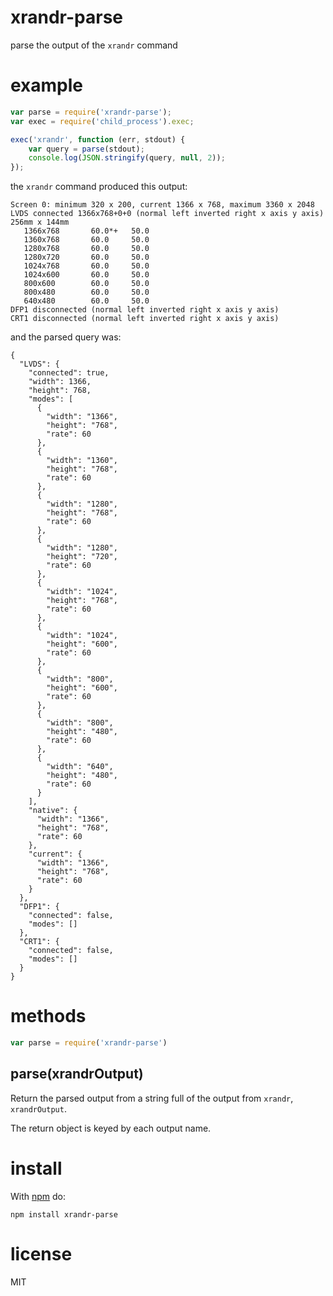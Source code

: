 # xrandr-parse

parse the output of the `xrandr` command

# example

``` js
var parse = require('xrandr-parse');
var exec = require('child_process').exec;

exec('xrandr', function (err, stdout) {
    var query = parse(stdout);
    console.log(JSON.stringify(query, null, 2));
});
```

the `xrandr` command produced this output:

```
Screen 0: minimum 320 x 200, current 1366 x 768, maximum 3360 x 2048
LVDS connected 1366x768+0+0 (normal left inverted right x axis y axis) 256mm x 144mm
   1366x768       60.0*+   50.0  
   1360x768       60.0     50.0  
   1280x768       60.0     50.0  
   1280x720       60.0     50.0  
   1024x768       60.0     50.0  
   1024x600       60.0     50.0  
   800x600        60.0     50.0  
   800x480        60.0     50.0  
   640x480        60.0     50.0  
DFP1 disconnected (normal left inverted right x axis y axis)
CRT1 disconnected (normal left inverted right x axis y axis)
```

and the parsed query was:

```
{
  "LVDS": {
    "connected": true,
    "width": 1366,
    "height": 768,
    "modes": [
      {
        "width": "1366",
        "height": "768",
        "rate": 60
      },
      {
        "width": "1360",
        "height": "768",
        "rate": 60
      },
      {
        "width": "1280",
        "height": "768",
        "rate": 60
      },
      {
        "width": "1280",
        "height": "720",
        "rate": 60
      },
      {
        "width": "1024",
        "height": "768",
        "rate": 60
      },
      {
        "width": "1024",
        "height": "600",
        "rate": 60
      },
      {
        "width": "800",
        "height": "600",
        "rate": 60
      },
      {
        "width": "800",
        "height": "480",
        "rate": 60
      },
      {
        "width": "640",
        "height": "480",
        "rate": 60
      }
    ],
    "native": {
      "width": "1366",
      "height": "768",
      "rate": 60
    },
    "current": {
      "width": "1366",
      "height": "768",
      "rate": 60
    }
  },
  "DFP1": {
    "connected": false,
    "modes": []
  },
  "CRT1": {
    "connected": false,
    "modes": []
  }
}
```

# methods

``` js
var parse = require('xrandr-parse')
```

## parse(xrandrOutput)

Return the parsed output from a string full of the output from `xrandr`,
`xrandrOutput`.

The return object is keyed by each output name.

# install

With [npm](https://npmjs.org) do:

```
npm install xrandr-parse
```

# license

MIT
